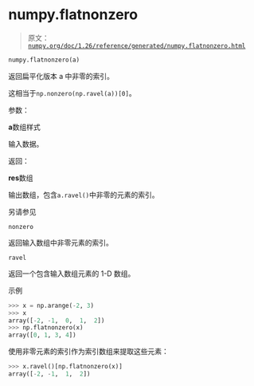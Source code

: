 # numpy.flatnonzero

> 原文：[`numpy.org/doc/1.26/reference/generated/numpy.flatnonzero.html`](https://numpy.org/doc/1.26/reference/generated/numpy.flatnonzero.html)

```py
numpy.flatnonzero(a)
```

返回扁平化版本 a 中非零的索引。

这相当于`np.nonzero(np.ravel(a))[0]`。

参数：

**a**数组样式

输入数据。

返回：

**res**数组

输出数组，包含`a.ravel()`中非零的元素的索引。

另请参见

`nonzero`

返回输入数组中非零元素的索引。

`ravel`

返回一个包含输入数组元素的 1-D 数组。

示例

```py
>>> x = np.arange(-2, 3)
>>> x
array([-2, -1,  0,  1,  2])
>>> np.flatnonzero(x)
array([0, 1, 3, 4]) 
```

使用非零元素的索引作为索引数组来提取这些元素：

```py
>>> x.ravel()[np.flatnonzero(x)]
array([-2, -1,  1,  2]) 
```
